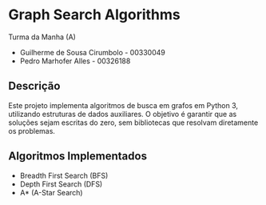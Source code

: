 # Graph Search Algorithms

Turma da Manha (A)

- Guilherme de Sousa Cirumbolo - 00330049
- Pedro Marhofer Alles - 00326188

## Descrição
Este projeto implementa algoritmos de busca em grafos em Python 3, utilizando estruturas de dados auxiliares. O objetivo é garantir que as soluções sejam escritas do zero, sem bibliotecas que resolvam diretamente os problemas.

## Algoritmos Implementados
- Breadth First Search (BFS)
- Depth First Search (DFS)
- A* (A-Star Search)